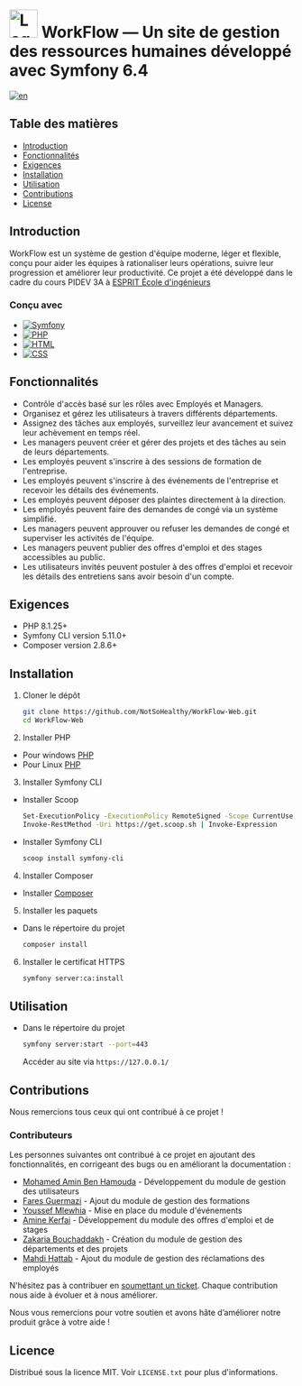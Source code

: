 #  <img title="WorkFlow" alt="Logo" src="https://i.imgur.com/KQGAJb0.png" width=50>  WorkFlow — Un site de gestion des ressources humaines développé avec Symfony 6.4

[![en](https://img.shields.io/badge/lang-en-red.svg)](https://github.com/NotSoHealthy/WorkFlow-Web/blob/master/README.md)

## Table des matières

- [Introduction](#introduction)
- [Fonctionnalités](#fonctionnalités)
- [Exigences](#exigences)
- [Installation](#installation)
- [Utilisation](#utilisation)
- [Contributions](#contributions)
- [License](#license)

## Introduction

WorkFlow est un système de gestion d'équipe moderne, léger et flexible, conçu pour aider les équipes à rationaliser leurs opérations, suivre leur progression et améliorer leur productivité.
Ce projet a été développé dans le cadre du cours PIDEV 3A à [ESPRIT École d'ingénieurs](https://esprit.tn/)

### Conçu avec

* [![Symfony](https://img.shields.io/badge/Symfony-black?logo=symfony)](https://symfony.com/)
* [![PHP](https://img.shields.io/badge/PHP-777BB4?logo=php&logoColor=white)](https://www.php.net/)
* [![HTML](https://img.shields.io/badge/HTML5-E34F26?style=for-the-badge&logo=html5&logoColor=white)]()
* [![CSS](https://img.shields.io/badge/CSS3-1572B6?style=for-the-badge&logo=css3&logoColor=white)]()

## Fonctionnalités

- Contrôle d'accès basé sur les rôles avec Employés et Managers.
- Organisez et gérez les utilisateurs à travers différents départements.
- Assignez des tâches aux employés, surveillez leur avancement et suivez leur achèvement en temps réel.
- Les managers peuvent créer et gérer des projets et des tâches au sein de leurs départements.
- Les employés peuvent s'inscrire à des sessions de formation de l'entreprise.
- Les employés peuvent s'inscrire à des événements de l'entreprise et recevoir les détails des événements.
- Les employés peuvent déposer des plaintes directement à la direction.
- Les employés peuvent faire des demandes de congé via un système simplifié.
- Les managers peuvent approuver ou refuser les demandes de congé et superviser les activités de l'équipe.
- Les managers peuvent publier des offres d'emploi et des stages accessibles au public.
- Les utilisateurs invités peuvent postuler à des offres d'emploi et recevoir les détails des entretiens sans avoir besoin d'un compte.

## Exigences

- PHP 8.1.25+
- Symfony CLI version 5.11.0+
- Composer version 2.8.6+

## Installation

1. Cloner le dépôt
    
    ```sh
    git clone https://github.com/NotSoHealthy/WorkFlow-Web.git
    cd WorkFlow-Web
    ```
2. Installer PHP

  * Pour windows [PHP](https://windows.php.net/download/)
  * Pour Linux [PHP](https://www.php.net/manual/en/install.unix.php)

3. Installer Symfony CLI

  * Installer Scoop
    ```sh
    Set-ExecutionPolicy -ExecutionPolicy RemoteSigned -Scope CurrentUser
    Invoke-RestMethod -Uri https://get.scoop.sh | Invoke-Expression
    ```
  * Installer Symfony CLI
    ```sh
    scoop install symfony-cli
    ```

4. Installer Composer
  * Installer [Composer](https://getcomposer.org/Composer-Setup.exe)

5. Installer les paquets

  * Dans le répertoire du projet
    ```sh
    composer install
    ```

6. Installer le certificat HTTPS
    ```sh
    symfony server:ca:install
    ```

## Utilisation
* Dans le répertoire du projet
  ```sh
  symfony server:start --port=443
  ```
  Accéder au site via `https://127.0.0.1/`

## Contributions

Nous remercions tous ceux qui ont contribué à ce projet !

### Contributeurs

Les personnes suivantes ont contribué à ce projet en ajoutant des fonctionnalités, en corrigeant des bugs ou en améliorant la documentation :

- [Mohamed Amin Ben Hamouda](https://github.com/NotSoHealthy) - Développement du module de gestion des utilisateurs 
- [Fares Guermazi](https://github.com/FaresGuer) - Ajout du module de gestion des formations
- [Youssef Mlewhia](https://github.com/yssfmlha) - Mise en place du module d'événements 
- [Amine Kerfai](https://github.com/AmineKerfai) - Développement du module des offres d'emploi et de stages
- [Zakaria Bouchaddakh](https://github.com/zakariabouchaddakh) - Création du module de gestion des départements et des projets
- [Mahdi Hattab](https://github.com/MehdiHattab) - Ajout du module de gestion des réclamations des employés

N'hésitez pas à contribuer en [soumettant un ticket](https://github.com/NotSoHealthy/WorkFlow-Web/issues). Chaque contribution nous aide à évoluer et à nous améliorer.

Nous vous remercions pour votre soutien et avons hâte d’améliorer notre produit grâce à votre aide !

## Licence

Distribué sous la licence MIT. Voir `LICENSE.txt` pour plus d'informations.